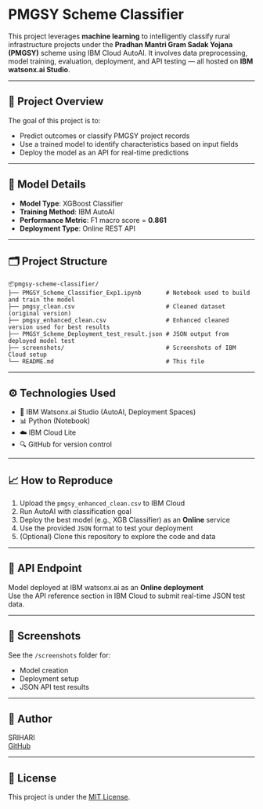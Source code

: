
# PMGSY Scheme Classifier

This project leverages **machine learning** to intelligently classify rural infrastructure projects under the **Pradhan Mantri Gram Sadak Yojana (PMGSY)** scheme using IBM Cloud AutoAI. It involves data preprocessing, model training, evaluation, deployment, and API testing — all hosted on **IBM watsonx.ai Studio**.

---

## 🚀 Project Overview

The goal of this project is to:

- Predict outcomes or classify PMGSY project records
- Use a trained model to identify characteristics based on input fields
- Deploy the model as an API for real-time predictions

---

## 🧠 Model Details

- **Model Type**: XGBoost Classifier
- **Training Method**: IBM AutoAI
- **Performance Metric**: F1 macro score = **0.861**
- **Deployment Type**: Online REST API

---

## 🗂️ Project Structure

```
📦pmgsy-scheme-classifier/
├── PMGSY_Scheme_Classifier_Exp1.ipynb       # Notebook used to build and train the model
├── pmgsy_clean.csv                          # Cleaned dataset (original version)
├── pmgsy_enhanced_clean.csv                 # Enhanced cleaned version used for best results
├── PMGSY_Scheme_Deployment_test_result.json # JSON output from deployed model test
├── screenshots/                             # Screenshots of IBM Cloud setup
└── README.md                                # This file
```

---

## ⚙️ Technologies Used

- 🧠 IBM Watsonx.ai Studio (AutoAI, Deployment Spaces)
- 📊 Python (Notebook)
- ☁️ IBM Cloud Lite
- 🔍 GitHub for version control

---

## 📈 How to Reproduce

1. Upload the `pmgsy_enhanced_clean.csv` to IBM Cloud
2. Run AutoAI with classification goal
3. Deploy the best model (e.g., XGB Classifier) as an **Online** service
4. Use the provided `JSON` format to test your deployment
5. (Optional) Clone this repository to explore the code and data

---

## 🔗 API Endpoint

Model deployed at IBM watsonx.ai as an **Online deployment**  
Use the API reference section in IBM Cloud to submit real-time JSON test data.

---

## 📸 Screenshots

See the `/screenshots` folder for:
- Model creation
- Deployment setup
- JSON API test results

---

## 🙌 Author

SRIHARI  
[GitHub](https://github.com/srihari3007)

---

## 📄 License

This project is under the [MIT License](LICENSE).
